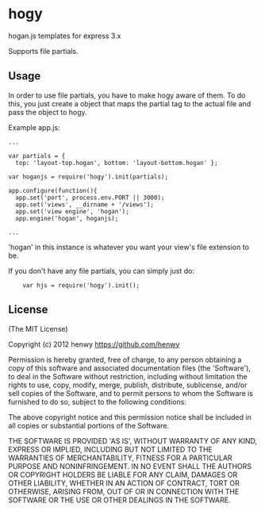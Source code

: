# hogy
hogan.js templates for express 3.x

Supports file partials.

## Usage

In order to use file partials, you have to make hogy aware of them. To do this, you just create a object that maps the partial tag to the actual file and pass the object to hogy.

Example app.js:
```
...

var partials = {
  top: 'layout-top.hogan', bottom: 'layout-bottom.hogan' };

var hoganjs = require('hogy').init(partials);

app.configure(function(){
  app.set('port', process.env.PORT || 3000);
  app.set('views', __dirname + '/views');
  app.set('view engine', 'hogan');
  app.engine('hogan', hoganjs);

...
```
'hogan' in this instance is whatever you want your view's file extension to be.

If you don't have any file partials, you can simply just do:
```
    var hjs = require('hogy').init();
```


## License

(The MIT License)

Copyright (c) 2012 henwy <https://github.com/henwy>

Permission is hereby granted, free of charge, to any person obtaining a copy of this software and associated documentation files (the 'Software'), to deal in the Software without restriction, including without limitation the rights to use, copy, modify, merge, publish, distribute, sublicense, and/or sell copies of the Software, and to permit persons to whom the Software is furnished to do so, subject to the following conditions:

The above copyright notice and this permission notice shall be included in all copies or substantial portions of the Software.

THE SOFTWARE IS PROVIDED 'AS IS', WITHOUT WARRANTY OF ANY KIND, EXPRESS OR IMPLIED, INCLUDING BUT NOT LIMITED TO THE WARRANTIES OF MERCHANTABILITY, FITNESS FOR A PARTICULAR PURPOSE AND NONINFRINGEMENT. IN NO EVENT SHALL THE AUTHORS OR COPYRIGHT HOLDERS BE LIABLE FOR ANY CLAIM, DAMAGES OR OTHER LIABILITY, WHETHER IN AN ACTION OF CONTRACT, TORT OR OTHERWISE, ARISING FROM, OUT OF OR IN CONNECTION WITH THE SOFTWARE OR THE USE OR OTHER DEALINGS IN THE SOFTWARE.
